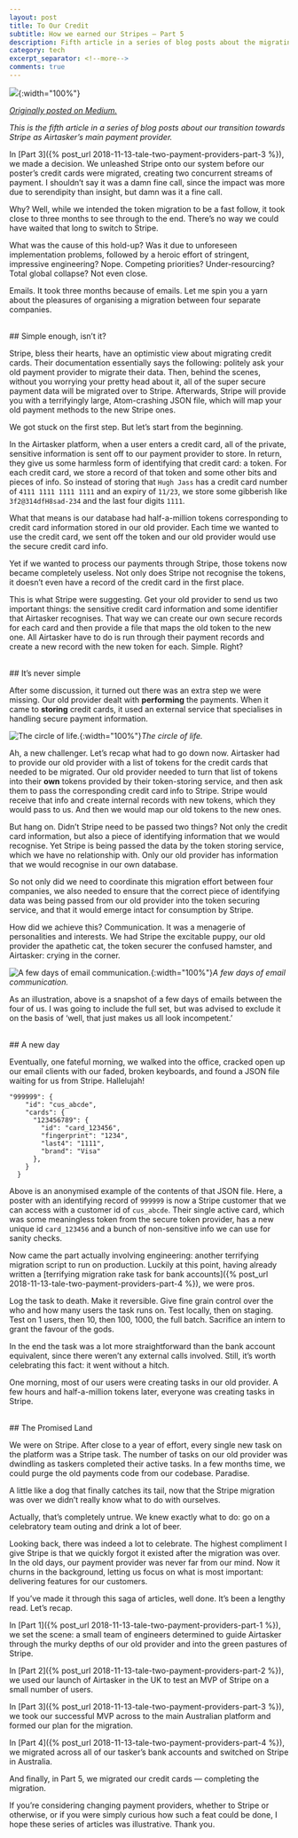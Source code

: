 ```yaml
---
layout: post
title: To Our Credit
subtitle: How we earned our Stripes — Part 5
description: Fifth article in a series of blog posts about the migrating to Stripe.
category: tech
excerpt_separator: <!--more-->
comments: true
---
```


![](/assets/two-payment-providers-header-5.png){:width="100%"}

[*Originally posted on Medium.*](https://medium.com/@tpagram/to-our-credit-1cea3c41dfbb)

*This is the fifth article in a series of blog posts about our transition towards Stripe as Airtasker’s main payment provider.*

In [Part 3]({% post_url 2018-11-13-tale-two-payment-providers-part-3 %}), we made a decision. We unleashed Stripe onto our system before our poster’s credit cards were migrated, creating two concurrent streams of payment. I shouldn’t say it was a damn fine call, since the impact was more due to serendipity than insight, but damn was it a fine call.
<!--more-->

Why? Well, while we intended the token migration to be a fast follow, it took close to three months to see through to the end. There’s no way we could have waited that long to switch to Stripe.

What was the cause of this hold-up? Was it due to unforeseen implementation problems, followed by a heroic effort of stringent, impressive engineering? Nope. Competing priorities? Under-resourcing? Total global collapse? Not even close.

Emails. It took three months because of emails. Let me spin you a yarn about the pleasures of organising a migration between four separate companies.

<br />
## Simple enough, isn’t it?

Stripe, bless their hearts, have an optimistic view about migrating credit cards. Their documentation essentially says the following: politely ask your old payment provider to migrate their data. Then, behind the scenes, without you worrying your pretty head about it, all of the super secure payment data will be migrated over to Stripe. Afterwards, Stripe will provide you with a terrifyingly large, Atom-crashing JSON file, which will map your old payment methods to the new Stripe ones.

We got stuck on the first step. But let’s start from the beginning.

In the Airtasker platform, when a user enters a credit card, all of the private, sensitive information is sent off to our payment provider to store. In return, they give us some harmless form of identifying that credit card: a token. For each credit card, we store a record of that token and some other bits and pieces of info. So instead of storing that `Hugh Jass` has a credit card number of `4111 1111 1111 1111` and an expiry of `11/23`, we store some gibberish like `3f2@314dfH8sad-234` and the last four digits `1111`.

What that means is our database had half-a-million tokens corresponding to credit card information stored in our old provider. Each time we wanted to use the credit card, we sent off the token and our old provider would use the secure credit card info.

Yet if we wanted to process our payments through Stripe, those tokens now became completely useless. Not only does Stripe not recognise the tokens, it doesn’t even have a record of the credit card in the first place.

This is what Stripe were suggesting. Get your old provider to send us two important things: the sensitive credit card information and some identifier that Airtasker recognises. That way we can create our own secure records for each card and then provide a file that maps the old token to the new one. All Airtasker have to do is run through their payment records and create a new record with the new token for each. Simple. Right?

<br />
## It’s never simple

After some discussion, it turned out there was an extra step we were missing. Our old provider dealt with **performing** the payments. When it came to **storing** credit cards, it used an external service that specialises in handling secure payment information.

![The circle of life.](/assets/circle-of-life.png){:width="100%"}*The circle of life.*

Ah, a new challenger. Let’s recap what had to go down now. Airtasker had to provide our old provider with a list of tokens for the credit cards that needed to be migrated. Our old provider needed to turn that list of tokens into their **own** tokens provided by their token-storing service, and then ask them to pass the corresponding credit card info to Stripe. Stripe would receive that info and create internal records with new tokens, which they would pass to us. And then we would map our old tokens to the new ones.

But hang on. Didn’t Stripe need to be passed two things? Not only the credit card information, but also a piece of identifying information that we would recognise. Yet Stripe is being passed the data by the token storing service, which we have no relationship with. Only our old provider has information that we would recognise in our own database.

So not only did we need to coordinate this migration effort between four companies, we also needed to ensure that the correct piece of identifying data was being passed from our old provider into the token securing service, and that it would emerge intact for consumption by Stripe.

How did we achieve this? Communication. It was a menagerie of personalities and interests. We had Stripe the excitable puppy, our old provider the apathetic cat, the token securer the confused hamster, and Airtasker: crying in the corner.

![A few days of email communication.](/assets/email-communication.png){:width="100%"}*A few days of email communication.*

As an illustration, above is a snapshot of a few days of emails between the four of us. I was going to include the full set, but was advised to exclude it on the basis of ‘well, that just makes us all look incompetent.’

<br />
## A new day

Eventually, one fateful morning, we walked into the office, cracked open up our email clients with our faded, broken keyboards, and found a JSON file waiting for us from Stripe. Hallelujah!

```
"999999": {
    "id": "cus_abcde",
    "cards": {
      "123456789": {
        "id": "card_123456",
        "fingerprint": "1234",
        "last4": "1111",
        "brand": "Visa"
      },
    }
  }
```

Above is an anonymised example of the contents of that JSON file. Here, a poster with an identifying record of `999999` is now a Stripe customer that we can access with a customer id of `cus_abcde`. Their single active card, which was some meaningless token from the secure token provider, has a new unique id `card_123456` and a bunch of non-sensitive info we can use for sanity checks.

Now came the part actually involving engineering: another terrifying migration script to run on production. Luckily at this point, having already written a [terrifying migration rake task for bank accounts]({% post_url 2018-11-13-tale-two-payment-providers-part-4 %}), we were pros.

Log the task to death. Make it reversible. Give fine grain control over the who and how many users the task runs on. Test locally, then on staging. Test on 1 users, then 10, then 100, 1000, the full batch. Sacrifice an intern to grant the favour of the gods.

In the end the task was a lot more straightforward than the bank account equivalent, since there weren’t any external calls involved. Still, it’s worth celebrating this fact: it went without a hitch.

One morning, most of our users were creating tasks in our old provider. A few hours and half-a-million tokens later, everyone was creating tasks in Stripe.

<br />
## The Promised Land

We were on Stripe. After close to a year of effort, every single new task on the platform was a Stripe task. The number of tasks on our old provider was dwindling as taskers completed their active tasks. In a few months time, we could purge the old payments code from our codebase. Paradise.

A little like a dog that finally catches its tail, now that the Stripe migration was over we didn’t really know what to do with ourselves.

Actually, that’s completely untrue. We knew exactly what to do: go on a celebratory team outing and drink a lot of beer.

Looking back, there was indeed a lot to celebrate. The highest compliment I give Stripe is that we quickly forgot it existed after the migration was over. In the old days, our payment provider was never far from our mind. Now it churns in the background, letting us focus on what is most important: delivering features for our customers.

If you’ve made it through this saga of articles, well done. It’s been a lengthy read. Let’s recap.

In [Part 1]({% post_url 2018-11-13-tale-two-payment-providers-part-1 %}), we set the scene: a small team of engineers determined to guide Airtasker through the murky depths of our old provider and into the green pastures of Stripe.

In [Part 2]({% post_url 2018-11-13-tale-two-payment-providers-part-2 %}), we used our launch of Airtasker in the UK to test an MVP of Stripe on a small number of users.

In [Part 3]({% post_url 2018-11-13-tale-two-payment-providers-part-3 %}), we took our successful MVP across to the main Australian platform and formed our plan for the migration.

In [Part 4]({% post_url 2018-11-13-tale-two-payment-providers-part-4 %}), we migrated across all of our tasker’s bank accounts and switched on Stripe in Australia.

And finally, in Part 5, we migrated our credit cards — completing the migration.

If you’re considering changing payment providers, whether to Stripe or otherwise, or if you were simply curious how such a feat could be done, I hope these series of articles was illustrative. Thank you.
